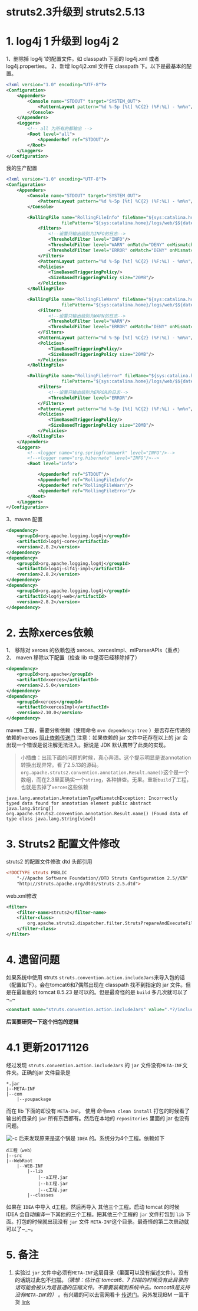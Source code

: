 # struts2.3升级到 struts2.5.13
# 1. log4j 1 升级到 log4j 2

1、删除掉 log4j 1的配置文件。如 classpath 下面的 log4j.xml 或者 log4j.properties。
2、新增 log4j2.xml 文件在 classpath 下。以下是最基本的配置。

```xml
<?xml version="1.0" encoding="UTF-8"?>
<Configuration>
    <Appenders>
        <Console name="STDOUT" target="SYSTEM_OUT">
            <PatternLayout pattern="%d %-5p [%t] %C{2} (%F:%L) - %m%n"/>
        </Console>
    </Appenders>
    <Loggers>
        <!-- all 为所有的都输出 -->
        <Root level="all">
            <AppenderRef ref="STDOUT"/>
        </Root>
    </Loggers>
</Configuration>
```

我的生产配置

```xml
<?xml version="1.0" encoding="UTF-8"?>
<Configuration>
    <Appenders>
        <Console name="STDOUT" target="SYSTEM_OUT">
            <PatternLayout pattern="%d %-5p [%t] %C{2} (%F:%L) - %m%n"/>
        </Console>

        <RollingFile name="RollingFileInfo" fileName="${sys:catalina.home}/logs/web/info.log"
                     filePattern="${sys:catalina.home}/logs/web/$${date:yyyy-MM}/info-%d{yyyy-MM-dd}-%i.log">
            <Filters>
                <!--设置只输出级别为INFO的日志-->
                <ThresholdFilter level="INFO"/>
                <ThresholdFilter level="WARN" onMatch="DENY" onMismatch="NEUTRAL"/>
                <ThresholdFilter level="ERROR" onMatch="DENY" onMismatch="NEUTRAL"/>
            </Filters>
            <PatternLayout pattern="%d %-5p [%t] %C{2} (%F:%L) - %m%n"/>
            <Policies>
                <TimeBasedTriggeringPolicy/>
                <SizeBasedTriggeringPolicy size="20MB"/>
            </Policies>
        </RollingFile>

        <RollingFile name="RollingFileWarn" fileName="${sys:catalina.home}/logs/web/warn.log"
                     filePattern="${sys:catalina.home}/logs/web/$${date:yyyy-MM}/warn-%d{yyyy-MM-dd}-%i.log">
            <Filters>
                <!--设置只输出级别为WARN的日志-->
                <ThresholdFilter level="WARN"/>
                <ThresholdFilter level="ERROR" onMatch="DENY" onMismatch="NEUTRAL"/>
            </Filters>
            <PatternLayout pattern="%d %-5p [%t] %C{2} (%F:%L) - %m%n"/>
            <Policies>
                <TimeBasedTriggeringPolicy/>
                <SizeBasedTriggeringPolicy size="20MB"/>
            </Policies>
        </RollingFile>

        <RollingFile name="RollingFileError" fileName="${sys:catalina.home}/logs/web/error.log"
                     filePattern="${sys:catalina.home}/logs/web/$${date:yyyy-MM}/error-%d{yyyy-MM-dd}-%i.log">
            <Filters>
                <!--设置只输出级别为ERROR的日志-->
                <ThresholdFilter level="ERROR"/>
            </Filters>
            <PatternLayout pattern="%d %-5p [%t] %C{2} (%F:%L) - %m%n"/>
            <Policies>
                <TimeBasedTriggeringPolicy/>
                <SizeBasedTriggeringPolicy size="20MB"/>
            </Policies>
        </RollingFile>
    </Appenders>
    <Loggers>
        <!--<logger name="org.springframework" level="INFO"/>-->
        <!--<logger name="org.hibernate" level="INFO"/>-->
        <Root level="info">

            <AppenderRef ref="STDOUT"/>
            <AppenderRef ref="RollingFileInfo"/>
            <AppenderRef ref="RollingFileWarn"/>
            <AppenderRef ref="RollingFileError"/>
        </Root>
    </Loggers>
</Configuration>
```

3、maven 配置

```xml
<dependency>
    <groupId>org.apache.logging.log4j</groupId>
    <artifactId>log4j-core</artifactId>
    <version>2.8.2</version>
</dependency>
<dependency>
    <groupId>org.apache.logging.log4j</groupId>
    <artifactId>log4j-slf4j-impl</artifactId>
    <version>2.8.2</version>
</dependency>
<dependency>
    <groupId>org.apache.logging.log4j</groupId>
    <artifactId>log4j-web</artifactId>
    <version>2.8.2</version>
</dependency>
```

# 2. 去除xerces依赖
1、 移除对 xerces 的依赖包括 xerces、xercesImpl、mlParserAPIs（重点）
2、 maven 移除以下配置（检查 lib 中是否已经移除掉了）

```xml
<dependency>
    <groupId>org.apache</groupId>
    <artifactId>xerces</artifactId>
    <version>2.5.0</version>
</dependency>
<dependency>
    <groupId>xerces</groupId>
    <artifactId>xercesImpl</artifactId>
    <version>2.10.0</version>
</dependency>
```
maven 工程，需要分析依赖（使用命令 `mvn dependency:tree` ）是否存在传递的依赖的xerces
[阻止依赖传送门](http://chwshuang.iteye.com/blog/2069937) 
注意：如果依赖的 jar 文件中还存在以上的 jar 会出现一个错误是说注解无法注入。据说是 JDK 默认携带了此类的实现。

>小插曲：出现下面的问题的时候，真心奔溃。这个提示明显是说annotation转换出现异常。看了2.5.13的源码。`org.apache.struts2.convention.annotation.Result.name()`这个是一个数组，而在2.3里面确实一个`string`，各种排查。无果。重新`build`了工程，也就是去掉了`xerces`这些依赖
>
```
java.lang.annotation.AnnotationTypeMismatchException: Incorrectly typed data found for annotation element public abstract java.lang.String[] org.apache.struts2.convention.annotation.Result.name() (Found data of type class java.lang.String[view])
```

# 3. Struts2 配置文件修改
struts2 的配置文件修改 dtd 头部引用

```xml
<!DOCTYPE struts PUBLIC
	"-//Apache Software Foundation//DTD Struts Configuration 2.5//EN"
	"http://struts.apache.org/dtds/struts-2.5.dtd">
```
web.xml修改

```xml
<filter>
    <filter-name>struts2</filter-name>
    <filter-class>
        org.apache.struts2.dispatcher.filter.StrutsPrepareAndExecuteFilter
    </filter-class>
</filter>
```

# 4. 遗留问题
如果系统中使用 struts `struts.convention.action.includeJars`来导入包的话（配置如下）。会在tomcat6和7偶然出现在 classpath 找不到指定的 jar 文件。但是在最新版的 tomcat 8.5.23 是可以的。但是最奇怪的是 `build` 多几次就可以了 ~_~

```xml
<constant name="struts.convention.action.includeJars" value=".*?/includeFile.*?jar(!/)?" />
```
**后面要研究一下这个扫包的逻辑**

# 4.1 更新20171126
经过发现 `struts.convention.action.includeJars` 的 `jar` 文件没有`META-INF`文件夹。正确的jar 文件目录是

```
*.jar
|--META-INF
|--com
    |--youpackage
```
而在 lib 下面的却没有 `META-INF`。
使用 命令`mvn clean install` 打包的时候看了输出的目录的 `jar` 所有东西都有。然后在本地的 `repositories` 里面的 jar 也没有问题。

![-c](http://img.lsof.fun/2019-01-28-15486498815104.jpg)
后来发现原来是这个锅是 `IDEA` 的。系统分为4个工程。依赖如下

```
d工程（web）
|--src
|--WebRoot
    |--WEB-INF
        |--lib
            |--a工程.jar
            |--b工程.jar
            |--c工程.jar
        |--classes 
```
如果在 `IDEA` 中导入 d工程。然后再导入 其他三个工程。启动 tomcat 的时候 IDEA 会自动编译一下其他的三个工程。把其他三个工程的 `jar` 文件打包到 `lib` 下面。打包的时候就出现没有 `jar` 文件 `META-INF`这个目录。最奇怪的第二次启动就可以了~_~。

# 5. 备注
1. 实验过 `jar` 文件中必须有`META-INF`这层目录（里面可以没有描述文件）。没有的话跳过此包不扫描。*（猜想：估计在 tomcat6、7 扫描的时候没有此目录的话可能会被认为是普通的压缩文件。不需要装载到系统中去。tomcat8是支持没有`META-INF`的）* 。有兴趣的可以去官网看卡 [传送门](https://docs.oracle.com/javase/7/docs/technotes/guides/jar/jar.html)。另外发现IBM 一篇干货 [link](https://www.ibm.com/developerworks/cn/java/j-jar/index.html)



